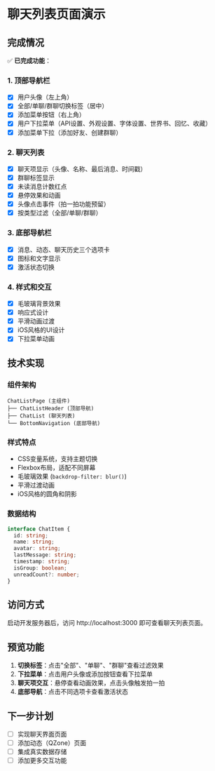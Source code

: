 # 聊天列表页面演示

## 完成情况

✅ **已完成功能**：

### 1. 顶部导航栏
- [x] 用户头像（左上角）
- [x] 全部/单聊/群聊切换标签（居中）
- [x] 添加菜单按钮（右上角）
- [x] 用户下拉菜单（API设置、外观设置、字体设置、世界书、回忆、收藏）
- [x] 添加菜单下拉（添加好友、创建群聊）

### 2. 聊天列表
- [x] 聊天项显示（头像、名称、最后消息、时间戳）
- [x] 群聊标签显示
- [x] 未读消息计数红点
- [x] 悬停效果和动画
- [x] 头像点击事件（拍一拍功能预留）
- [x] 按类型过滤（全部/单聊/群聊）

### 3. 底部导航栏
- [x] 消息、动态、聊天历史三个选项卡
- [x] 图标和文字显示
- [x] 激活状态切换

### 4. 样式和交互
- [x] 毛玻璃背景效果
- [x] 响应式设计
- [x] 平滑动画过渡
- [x] iOS风格的UI设计
- [x] 下拉菜单动画

## 技术实现

### 组件架构
```
ChatListPage (主组件)
├── ChatListHeader (顶部导航)
├── ChatList (聊天列表)
└── BottomNavigation (底部导航)
```

### 样式特点
- CSS变量系统，支持主题切换
- Flexbox布局，适配不同屏幕
- 毛玻璃效果 (`backdrop-filter: blur()`)
- 平滑过渡动画
- iOS风格的圆角和阴影

### 数据结构
```typescript
interface ChatItem {
  id: string;
  name: string;
  avatar: string;
  lastMessage: string;
  timestamp: string;
  isGroup: boolean;
  unreadCount?: number;
}
```

## 访问方式

启动开发服务器后，访问 http://localhost:3000 即可查看聊天列表页面。

## 预览功能

1. **切换标签**：点击"全部"、"单聊"、"群聊"查看过滤效果
2. **下拉菜单**：点击用户头像或添加按钮查看下拉菜单
3. **聊天项交互**：悬停查看动画效果，点击头像触发拍一拍
4. **底部导航**：点击不同选项卡查看激活状态

## 下一步计划

- [ ] 实现聊天界面页面
- [ ] 添加动态（QZone）页面
- [ ] 集成真实数据存储
- [ ] 添加更多交互功能 